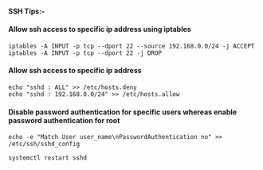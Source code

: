 #### SSH Tips:-


#### Allow ssh access to specific ip address using iptables
```
iptables -A INPUT -p tcp --dport 22 --source 192.168.0.0/24 -j ACCEPT
iptables -A INPUT -p tcp --dport 22 -j DROP
```

#### Allow ssh access to specific ip address
```
echo "sshd : ALL" >> /etc/hosts.deny
echo "sshd : 192.168.0.0/24" >> /etc/hosts.allow
```

#### Disable password authentication for specific users whereas enable password authentication for root
```
echo -e "Match User user_name\nPasswordAuthentication no" >> /etc/ssh/sshd_config

systemctl restart sshd
```
